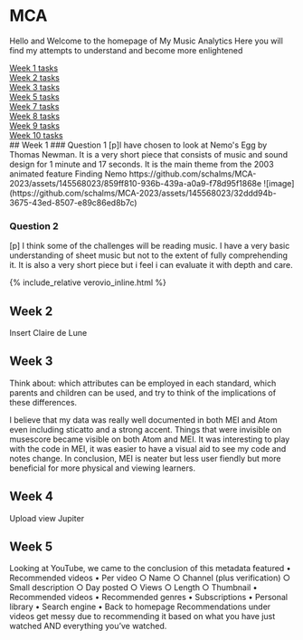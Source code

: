 # MCA
Hello and Welcome to the homepage of My Music Analytics
Here you will find my attempts to understand and become more enlightened
<div id="menu">
		<a href="content_template.html">Week 1 tasks</a><br>
		<a href="content_template2.html">Week 2 tasks</a><br>
		<a href="content_template3.html">Week 3 tasks</a><br>
		<a href="content_template5.html">Week 5 tasks</a><br>
		<a href="content_template7.html">Week 7 tasks</a><br>
		<a href="content_template8.html">Week 8 tasks</a><br>
		<a href="content_template9.html">Week 9 tasks</a><br>
		<a href="content_template10.html">Week 10 tasks</a>
</div>
## Week 1
### Question 1
[p]I have chosen to look at Nemo's Egg by Thomas Newman. It is a very short piece that consists of music and sound design for 1 minute and 17 seconds. It is the main theme from the 2003 animated feature Finding Nemo
https://github.com/schalms/MCA-2023/assets/145568023/859ff810-936b-439a-a0a9-f78d95f1868e
![image](https://github.com/schalms/MCA-2023/assets/145568023/32ddd94b-3675-43ed-8507-e89c86ed8b7c)


### Question 2



[p] I think some of the challenges will be reading music. I have a very basic understanding of sheet music but not to the extent of fully comprehending it. It is also a very short piece but i feel i can evaluate it with depth and care.

{% include_relative verovio_inline.html %}

## Week 2
Insert Claire de Lune

## Week 3
Think about: which attributes can be employed in each standard, which parents and children can be used, and try to think of the implications of these differences.

I believe that my data was really well documented in both MEI and Atom even including sticatto and a strong accent. Things that were invisible on musescore became visible on both Atom and MEI. It was interesting to play with the code in MEI, it was easier to have a visual aid to see my code and notes change.
In conclusion, MEI is neater but less user fiendly but more beneficial for more physical and viewing learners.

## Week 4
Upload view Jupiter

## Week 5
Looking at YouTube, we came to the conclusion of this metadata featured
	• Recommended videos
	• Per video
		○ Name
		○ Channel (plus verification)
		○ Small description
		○ Day posted
		○ Views
		○ Length
		○ Thumbnail
	• Recommended videos
	• Recommended genres
	• Subscriptions
	• Personal library
	• Search engine
	• Back to homepage
Recommendations under videos get messy due to recommending it based on what you have just watched AND everything you’ve watched.
